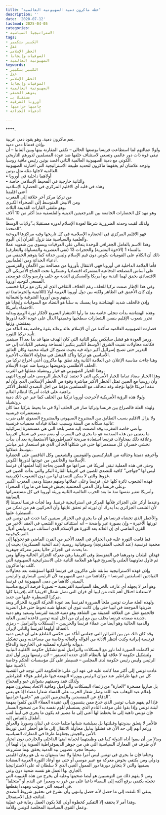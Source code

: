 ```yaml
---
title: "خطة ماكرون دمية الصهيونية العالمية"
description: ''
date: '2020-07-12'
lastmod: 2025-04-05
categories:
- الاستراتيجيا السياسية
tags:
- الكبير بتكبير
- غفل
- الخطر الإسلامي
- السوفيات وإيجابا
- الصهيونية العالمية
keywords:
- الكبير بتكبير
- غفل
- الخطر الإسلامي
- السوفيات وإيجابا
- الصهيونية العالمية
- يتوهم الحمقى
- مستقبلا بـ
- أوروبا الشرقية
- حاميها حراميها
- أدعياء الحداثة

---
```

****،

نعم ماكرون دمية. وهو يقود دمى عربية.   
وإذن فدمانا دمى دمية.   
ولولا عمالتهم لما استطاعت فرنسا بوضعها الحالي – تكفي المقارنة بينها وبين ألمانيا – أن تبقى قوة ذات دور عالمي وتسعى لاستئناف حلفها ضد عودة المسلمين لدورهم التاريخي الكوني مع دمية الصهيونية العالمية الثاني أقصد بوتين رئيس مافية روسيا.  
وتوجد علامتان لم يخفهما ماكرون لتحديد طبيعة الاستراتيجية التي اختارته الصهيونية العالمية لاجلها مثله مثل بوتين.   
• أولاهما داخلية في أوروبا   
• والثانية خارجية في المحيط الإسلامي خاصة   
وهذه في قلبه أي الاقليم المركزي في الحضارة الإسلامية  
أعني اقليمنا   
من تركيا مركز آخر خلافة إلى المغرب   
ومن الابيض المتوسط إلى الصحراء الكبرى   
وهو ملتقى القارات القديمة الثلاث.   
وهو مهد كل الحضارات الجامعة بين المرجعيتين الدينية والفلسفية منذ أكثر من 10 آلاف سنة.  
ولذلك لقبت وحدته الضرورية شرطا لعودة الإسلام لدوره مستقبلا بـ”ولايات الوسط المتحدة”.   
فهو الاقليم المركزي في الحضارة الإسلامية في كل تاريخها وفيه مراكزها الروحية والعلمية والسياسية منذ نزول القرآن إلى اليوم.   
وهذا الاسم بالعامل الجغرافي للوحدة يتعالى على العرقيات ويسوي بين شعوبه عملا بالنساء 1 (الاخوة البشرية) والحجرات 13 (نفي العنصرية والمساواة والتعارف).   
ذلك أن الكلام على القوميات نكوص دون قيم الإسلام وليس حداثة كما يتوهم الحمقى من أدعياء الحداثة ومن العلمانيين.  
فأما العلامة الداخلية في أوروبا فهي الانتقال بأوروبا من مصالحة بين الألمان والفرنسين على أساس المصلحة الدفاعية المشتركة اقتصاديا وعسكريا تحت الجناح الأمريكي لأن الاقتصادي يحقق لهما الندية مع أمريكا والعسكري الندية مع حلف وارسو وذلك هو معنى المسعى لتوحيد أوروبا.  
وفي هذا الإطار ضمت تركيا للحلف رغم الخلاف الثقافي الذي لم يكن مع تركيا فحسب وإن كان الأعمق في الظاهر ولكنه بين دول أوروبا الغربية أولا (اللاتينية والجرمانية) ثم بينهم وبين أوروبا الشرقية والشمالية.   
وإذن فالحلف شديد الهشاشة وما يمسك به سلبا هو التضاد مع السوفيات وإيجابا هو الاحتماء بأمريكا.   
وهذه الهشاشة بدأت تتجلى خاصة بعد ما رأوا الانتشار السريع لأفكار ثورة الربيع وبداية تحرر شعوب الإقليم بنفس الشعارات سطحيها وعميقها الدال على عودة الأمة لدورها بمقتضى وزنها.  
فصارت الصهيونية العالمية متأكدة من أن الإسلام عائد وعائد بقوة وخاصة بعد التأكد من تأييد تركيا للثورة.   
ورمز العودة هو فشل سايكس بيكو الثانية التي كان الهدف منها قد بدأ بعد 11 سبتمبر.  
فكانت محاولات تفتيت الشرق الأوسط الكبير بتكبير المساحة وتصغير الكيانات إلى حد التذرير حتى تصبح إسرائيل أكبر دولة فيه بحيث تصبح كل قبيلة محمية وكان العائق الأساسي هو تركيا وتأكد الفشل في محاولة الانقلاب الأخيرة.  
وهنا جاءت مناسبة الإعلان عن العلامة الثانية وقد نطق بها ماكرون أعني اخراج تركيا من الحلف الأطلسي وتعويضها بروسيا ضد عودة الإسلام.   
وهذا الخيار الصهيوني هو خيار روتشيلد ممثلها في الغرب.  
وهذا الخيار مضاد تماما للخيار الأمريكي التي لا تعتقد أن الخطر الروسي على أوروبا انتهى وأن روسيا مع الصين تمثل الخطر الأكبر مباشرة وقوة من الخطر الإسلامي الذي وإن لم تنفه أمريكا فإنها تؤجله وقد تتحالف مع المسلمين مؤقتا من اجل التصدي للخطر الأكثر راهنية على قيادة أمريكا لنظام العالم.  
ولولا هذه الرؤية الأمريكية لأخرجت أوروبا تركيا من الحلف كما عبر عن ذلك دمية روتشيلد.   
ولهذه العلة فالصراع بين فرنسا وتركيا صار في الحلف أولا في ما يحيط بتركيا مما كان مستعمرات فرنسية.  
ولا يزال الاقليم بسبب التطابق بين المشروع الصيهوني والمشروع الصفوي على ضرب غالبية سكانه من السنة وبسبب عمالة قياداته محميات فرنسية:   
وأعني خاصة المغرب وقد انضمت إليه مصر بلحة التي هي مستعمرة إسرائيلية.  
ما يعنيني من هذه المقدمة هو ما يجري في المغرب أو بضم مصر في شمال افريقيا وعلاقة ذلك بمحاولات فرنسا استعادة صريحة لامبراطوريتها الاستعمارية بعد أن بدأت تخشى خسران كل مستعمراتها حتى في شكلها الحالي الذي هو استعمار غير مباشر بتوسط عملائها.   
وآخرهم دميتنا وحثالته من الماركسيين والقوميين والشيعيين وكل الناقمين على الحضارة الإسلامية والخائفين من عودتها لدورها الكوني.  
وحتى في هذه العملية تبقى أمريكا في صراعها مع الصين بحاجة إلينا لعلمها أن فرنسا ليس لها “جواجي” كافية للتصدي للصين في افريقيا القارة البكر والتي بدأت الصين في غزوها والتي لا يمكن التصدي لها من دون الشعوب الإفريقية.  
فهذه الشعوب ثائرة كلها على فرنسا وعلى عملائها ومنهم دميتنا ودمى المغرب الكبير وعلى فرنسا وكل الدمى المحتمية بجيش فرنسا في ما وراء الصحراء.   
وأمريكا تعتبر نفسها منذ ما بعد الحرب العالمية الثانية وريثة أوروبا في كل مستعمراتها السابقة.  
وعندما أركز على الجزائر فلأنها المركز في استراتيجية فرنسا. وما لجأت فرنسا لدميتنا إلا لأن الشعب الجزائري بدأ يدرك أن ثورته لم تحقق غايتها وأن الحركيين هم من تمكن من السيطرة عليها.  
والأخطر الذي تخشاه فرنسا هو أن ما يجري في الجزائر سيتبين كما حدث في تونس في ثورتها الأخيرة – وإن بصورة غير واضحة – أنه استئناف ثورة الشعب في العقد الأخير من القرن الماضي اي إن العائد بعد الثورة هو الإسلام الذي استأنف دوره وليس أذيال الفرنكوفونية.  
فما قامت الثورة عليه في الجزائر في العقد الأخير من القرن الماضي هو تحولها إلى محمية فرنسية (عند النخب المتفرنجة) وسوفياتية روسية (عند النخبة العسكرية) بحيث إن ما يحدث في الجزائر حاليا يعتبر معركة جوهرية.  
فهذان البلدان ودورهما في المتوسط وفي افريقيا رهن معركة الجزائر الحالية ومآلها ومن ثم فأول تعاونهما العلني والصريح فيها هو العلامة الثانية على الاستراتيجية الصهيونية التي كلف بها ماكرون.  
وإذن فهذه الاستراتيجية سابقة على ماكرون في فرنسا لكنها استؤنفت بعد محاولات القيادتين السابقتين لفرنسا – وكلتاهما من دمى الصهيونية لأن الرئيس اليساري والرئيس اليميني كلاهما من دمى الصهيونية في فرنسا.  
وهو أمر لا يجهله أي عارف بالخريطة السياسية الفرنسية – تصورتا فرصة الربيع مناسبة لاستعادة احتلال أهم ثلث من ليبيا أي فزان التي تصل شمال افريقيا كله بإفريقيا كلها مركزا للسيطرة عليها من جديد.  
ولهذه العلة صارت تونس ملجأ الضرورة لفرنسا بعد عودة الحركة الثورية للجزائر وبعد ضربتها الموجعة في ليبيا حتى وإن كانت تنوي أن تجعلها شبه تحوط حتى قبل الضربة   
فالجميع غفل عن العلاقة العميقة بين الشاهد وهو دمية قديمة لفرنسا وسعيد وهو دمية جديدة صعدته فرنسا بحلف بين مع إيران من أجل لبننة تونس قاعدة لنفس الغاية.   
والدمية الحالية وهو أيضا من عملاء فرنسا والحزيبين – البسكلات والبراميل – رمزي العمالة أولهما لفرنسا والثاني لإيران.  
وقد كان ذلك من بين القرائن التي جعلتني أتأكد من حكمي القاطع على أن قيس دمية فرنسية إيرانية وكنت أنتظر الأدلة من أقواله وأفعاله وخاصة من مساعديه ومن تشكيل ديوانه واختياره لممثليه في الخارجية والدفاع.  
ثم اكتملت الصورة لما ناور مع البسكلات والبراميل لمنع تشكيل حكومة الأغلبية النيابية ولتشكيل حكومة لا علاقة لها بالنظام الذي حدده الدستور – لان رئيسها وزير أول لدى الرئيس وليس رئيس حكومة لدى المجلس – فسيطر على كل مؤسسات الحكم وخاصة الامنية منها.  
عادت تونس إلى أكثر مما كانت عليه في عهد ابن علي: فالحكومة التي توجد في القصبة كل من فيها طراطير عند ديوان الرئيس ووزراء النهضة فيها طراطير هؤلاء الطراطير ولذلك فقد وصفتهم بشواش عبو والفخفاخ  
بل صاروا مسخرة “الحارة” من زعماء البسكلات والبراميل ومافية الاتحاد يسخرون منهم بإعلام عبد الوهاب عبد الله: وصار شعار الحرب على الفساد شعارا مضادا إذ هو يعني الدفاع عن المفسدين والمجرمين الذين هم “حاميها حراميها”.  
فإذا لم يفهم شباب تونس الذي خدع ممن ينتسبون إلى عقيدة العملاء الذين كلفوا بمهمة لبننة تونس وإذا بقوا على موقف النادم الذي يستسلم للوم نفسه بدلا من تصحيح المسار فإن تونس ذاهبة إلى ما يخطط لها أعني إلى ما مصير قد يكون ما يجري في ليبيا لعب أطفال بالقياس إليه.  
فالأمر لا يتعلق ببدونتها وقبلنتها بل بميلشية شبابها مثلما حدث في لبنان وسوريا والعراق ورغم أنهم إلى حد الآن قد فشلوا بدليل محاولة الانتقال إلى ما هو أخطر أعني توريط الأمن والجيش بجعلهما طرفا في المعارك السياسية.  
وبدلا من أن يبقوا أداة الدولة كما هي وظيفتهما لحماية امنها الداخلي والخارجي دون انحياز لأي طرف في المعارك السياسية التي هي من جوهر الديموقراطية السوية يراد لهما أن يصبحا مجرد عصوين بيد الدمية يحقق بهما مشروعه.  
وختاما فإن ما يجري في تونس ليس أمرا محليا ولا مما يستهان به بل هو رهان اقليمي ودولي ومن يكتفي بخوض معركة مع عبير موسي أو حتى مع أوغاد الثورة العربية المضادة بصفيها والتي لا يتجاوز دورها دور الممول الغبي الذي لا سلطان له على الاستراتيجيا الجاري بها العمل هو نفسه ضحية دون وعي.  
ومن لا يفهم ذلك من التونسيين هو أيضا ضحيتها وعليه أن يخرج من هذه الغيبوبة التي تجعله يكتفي برفع أكفه إلى السماء داعيا على من غرر به ومعبرا عن الندم أو “متحلفا” في اصبعه التي صوتت ومهددا بقطعها.   
ينبغي ألا نلتفت إلى ما حصل لأنه حصل وانتهى وأن نشرع في تحقيق شروط التصدي لنتائجه قبل الاستفحال.   
وهذا أمر لا يحققه إلا التفكير كخطوة أولى لئلا يكون العمل رماية في عملية.   
وعمل القوى السياسية المخلصة لتونس وللأمة.

###
